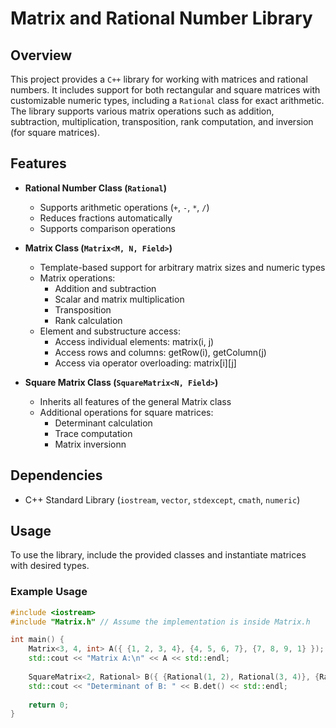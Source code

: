 # Matrix and Rational Number Library

## Overview
This project provides a `C++` library for working with matrices and rational numbers. It includes support for both rectangular and square matrices with customizable numeric types, including a `Rational` class for exact arithmetic. The library supports various matrix operations such as addition, subtraction, multiplication, transposition, rank computation, and inversion (for square matrices).

## Features
- **Rational Number Class (`Rational`)**
  - Supports arithmetic operations (`+`, `-`, `*`, `/`)
  - Reduces fractions automatically
  - Supports comparison operations
  
- **Matrix Class (`Matrix<M, N, Field>`)**
  - Template-based support for arbitrary matrix sizes and numeric types
  - Matrix operations:
    - Addition and subtraction
    - Scalar and matrix multiplication
    - Transposition
    - Rank calculation
  - Element and substructure access:
    - Access individual elements: matrix(i, j)
    - Access rows and columns: getRow(i), getColumn(j)
    - Access via operator overloading: matrix[i][j]
  
- **Square Matrix Class (`SquareMatrix<N, Field>`)**
  - Inherits all features of the general Matrix class
  - Additional operations for square matrices:
    - Determinant calculation
    - Trace computation
    - Matrix inversionn
  
## Dependencies
- C++ Standard Library (`iostream`, `vector`, `stdexcept`, `cmath`, `numeric`)

## Usage
To use the library, include the provided classes and instantiate matrices with desired types.

### Example Usage
```cpp
#include <iostream>
#include "Matrix.h" // Assume the implementation is inside Matrix.h

int main() {
    Matrix<3, 4, int> A({ {1, 2, 3, 4}, {4, 5, 6, 7}, {7, 8, 9, 1} });
    std::cout << "Matrix A:\n" << A << std::endl;
    
    SquareMatrix<2, Rational> B({ {Rational(1, 2), Rational(3, 4)}, {Rational(5, 6), Rational(7, 8)} });
    std::cout << "Determinant of B: " << B.det() << std::endl;
    
    return 0;
}
```
